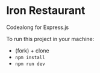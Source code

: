 # Iron Restaurant

Codealong for Express.js

To run this project in your machine:
- (fork) + clone
- `npm install`
- `npm run dev`

